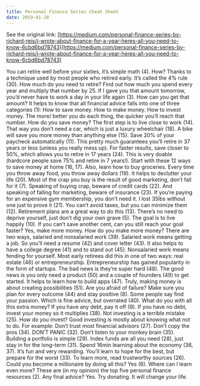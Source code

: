 ```yaml
---
title: Personal Finance Series Cheat Sheet
date: 2019-01-28
---
```

See the original link: [https://medium.com/personal-finance-series-by-richard-reis/i-wrote-about-finance-for-a-year-heres-all-you-need-to-know-6cbd6bd78743](https://medium.com/personal-finance-series-by-richard-reis/i-wrote-about-finance-for-a-year-heres-all-you-need-to-know-6cbd6bd78743)

You can retire well before your sixties, it’s simple math (4).
How?
Thanks to a technique used by most people who retired early. It’s called the 4% rule (30).
How much do you need to retire?
Find out how much you spend every year and multiply that number by 25. If I gave you that amount tomorrow, you’d never have to work a day in your life again (3).
How can you get that amount?
It helps to know that all financial advice falls into one of three categories (1):
How to save money.
How to make money.
How to invest money.
The more/ better you do each thing, the quicker you’ll reach that number.
How do you save money?
The first step is to live close to work (14).
That way you don’t need a car, which is just a luxury wheelchair (18). A bike will save you more money than anything else (15).
Save 20% of your paycheck automatically (11). This pretty much guarantees you’ll retire in 37 years or less (unless you really mess up).
For faster results, save closer to 50%, which allows you to retire in 17 years (24). This is very doable (hardcore people save 75% and retire in 7 years!).
Start with these 12 ways to save money at home (16, 17).
Also, learn how to buy groceries. Every time you throw away food, you throw away dollars (19).
It helps to declutter your life (20). Most of the crap you buy is the result of good marketing, don’t fall for it (7).
Speaking of buying crap, beware of credit cards (22). And speaking of falling for marketing, beware of insurance (23).
If you’re paying for an expensive gym membership, you don’t need it. I lost 35lbs without one just to prove it (21).
You can’t avoid taxes, but you can minimize them (12). Retirement plans are a great way to do this (13).
There’s no need to deprive yourself, just don’t dig your own grave (5). The goal is to live happily (10).
If you can’t save another cent, can you still reach your goal faster?
Yes, make more money.
How do you make more money?
There are two ways, salaried and nonsalaried work (39).
Salaried work means getting a job. So you’ll need a resume (42) and cover letter (43). It also helps to have a college degree (41) and to stand out (45).
Nonsalaried work means fending for yourself. Most early retirees did this in one of two ways: real estate (46) or entrepreneurship.
Entrepreneurship has gained popularity in the form of startups. The bad news is they’re super hard (48). The good news is you only need a product (50) and a couple of founders (49) to get started. It helps to learn how to build apps (47).
Truly, making money is about creating possibilities (51).
Are you afraid of failure? Make sure you plan for every outcome (44) and stay positive (8).
Some people say find your passion. Which is fine advice, but overrated (40).
What do you with all this extra money?
If you have any debt, pay it off (9).
If you have no debt, invest your money so it multiplies (38). Not investing is a terrible mistake (25).
How do you invest?
Good investing is mostly about knowing what not to do. For example:
Don’t trust most financial advisors (27).
Don’t copy the pros (34).
DON’T PANIC (32).
Don’t listen to your monkey brain (35).
Building a portfolio is simple (29). Index funds are all you need (28), just stay in for the long-term (31).
Spend 16min learning about the economy (36, 37). It’s fun and very rewarding. You’ll learn to hope for the best, but prepare for the worst (33).
To learn more, read trustworthy sources (26).
Could you become a millionaire by doing all this?
Yes (6).
Where can I learn even more?
These are (in my opinion) the top five personal finance resources (2).
Any final advice?
Yes. Try donating. It will change your life.
